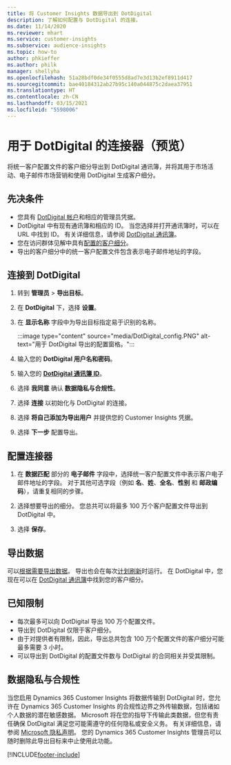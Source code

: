 ```yaml
---
title: 将 Customer Insights 数据导出到 DotDigital
description: 了解如何配置与 DotDigital 的连接。
ms.date: 11/14/2020
ms.reviewer: mhart
ms.service: customer-insights
ms.subservice: audience-insights
ms.topic: how-to
author: phkieffer
ms.author: philk
manager: shellyha
ms.openlocfilehash: 51a28bdf0de34f0555d8ad7e3d13b2ef8911d417
ms.sourcegitcommit: bae40184312ab27b95c140a044875c2daea37951
ms.translationtype: HT
ms.contentlocale: zh-CN
ms.lasthandoff: 03/15/2021
ms.locfileid: "5598006"
---
```

# <a name="connector-for-dotdigital-preview"></a>用于 DotDigital 的连接器（预览）

将统一客户配置文件的客户细分导出到 DotDigital 通讯簿，并将其用于市场活动、电子邮件市场营销和使用 DotDigital 生成客户细分。 

## <a name="prerequisites"></a>先决条件

-   您具有 [DotDigital 帐户](https://dotdigital.com/)和相应的管理员凭据。
-   DotDigital 中有现有通讯簿和相应的 ID。 当您选择并打开通讯簿时，可以在 URL 中找到 ID。 有关详细信息，请参阅 [DotDigital 通讯簿](https://support.dotdigital.com/hc/articles/212211968-Creating-an-address-book)。
-   您在访问群体见解中具有[配置的客户细分](segments.md)。
-   导出的客户细分中的统一客户配置文件包含表示电子邮件地址的字段。

## <a name="connect-to-dotdigital"></a>连接到 DotDigital

1. 转到 **管理员** > **导出目标**。

1. 在 **DotDigital** 下，选择 **设置**。

1. 在 **显示名称** 字段中为导出目标指定易于识别的名称。

   :::image type="content" source="media/DotDigital_config.PNG" alt-text="用于 DotDigital 导出的配置窗格。":::

1. 输入您的 **DotDigital 用户名和密码**。

1. 输入您的 **[DotDigital 通讯簿 ID](https://support.dotdigital.com/hc/articles/212211968-Creating-an-address-book)**。

1. 选择 **我同意** 确认 **数据隐私与合规性**。

1. 选择 **连接** 以初始化与 DotDigital 的连接。

1. 选择 **将自己添加为导出用户** 并提供您的 Customer Insights 凭据。

1. 选择 **下一步** 配置导出。

## <a name="configure-the-connector"></a>配置连接器

1. 在 **数据匹配** 部分的 **电子邮件** 字段中，选择统一客户配置文件中表示客户电子邮件地址的字段。 对于其他可选字段（例如 **名**、**姓**、**全名**、**性别** 和 **邮政编码**），请重复相同的步骤。

1. 选择想要导出的细分。 您总共可以将最多 100 万个客户配置文件导出到 DotDigital 中。

1. 选择 **保存**。

## <a name="export-the-data"></a>导出数据

可以[根据需要导出数据](export-destinations.md)。 导出也会在每次[计划刷新](system.md#schedule-tab)时运行。 在 DotDigital 中，您现在可以在 [DotDigital 通讯簿](https://support.dotdigital.com/hc/articles/212211968-Creating-an-address-book)中找到您的客户细分。

## <a name="known-limitations"></a>已知限制

- 每次最多可以向 DotDigital 导出 100 万个配置文件。
- 导出到 DotDigital 仅限于客户细分。
- 由于对提供者有限制，因此，导出总共包含 100 万个配置文件的客户细分可能最多需要 3 小时。 
- 可以导出到 DotDigital 的配置文件数与 DotDigital 的合同相关并受其限制。

## <a name="data-privacy-and-compliance"></a>数据隐私与合规性

当您启用 Dynamics 365 Customer Insights 将数据传输到 DotDigital 时，您允许在 Dynamics 365 Customer Insights 的合规性边界之外传输数据，包括诸如个人数据的潜在敏感数据。 Microsoft 将在您的指导下传输此类数据，但您有责任确保 DotDigital 满足您可能需遵守的任何隐私或安全义务。 有关详细信息，请参阅 [Microsoft 隐私声明](https://go.microsoft.com/fwlink/?linkid=396732)。
您的 Dynamics 365 Customer Insights 管理员可以随时删除此导出目标来中止使用此功能。


[!INCLUDE[footer-include](../includes/footer-banner.md)]